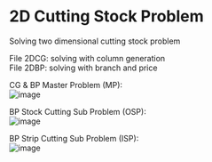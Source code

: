 # 2D Cutting Stock Problem
Solving two dimensional cutting stock problem  

File 2DCG: solving with column generation  
File 2DBP: solving with branch and price  

CG & BP Master Problem (MP):  
![image](https://github.com/Baturuym/2DCSP_Column_Generation/blob/new_model/1.png)

BP Stock Cutting Sub Problem (OSP):  
![image](https://github.com/Baturuym/2DCSP_Column_Generation/blob/new_model/2.png)

BP Strip Cutting Sub Problem (ISP):  
![image](https://github.com/Baturuym/2DCSP_Column_Generation/blob/new_model/3.png)
